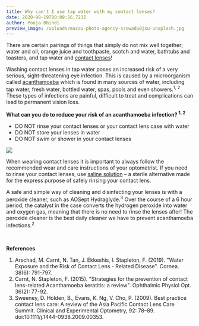 ```yaml
---
title: Why can't I use tap water with my contact lenses?
date: 2020-08-19T00:09:56.723Z
author: Pooja Bhindi
preview_image: /uploads/macau-photo-agency-szowadu0jxu-unsplash.jpg
---
```

<div class="employee-heading">

There are certain pairings of things that simply do not mix well together; water and oil, orange juice and toothpaste, scotch and water, bathtubs and toasters, and tap water and [contact lenses](https://www.innovativeeyecare.com.au/what-we-do/contact-lenses)! 

</div>

Washing contact lenses in tap water poses an increased risk of a very serious, sight-threatening eye infection. This is caused by a microorganism called [acanthamoeba](https://www.innovativeeyecare.com.au/what-we-do/keratitis) which is found in many sources of water, including tap water, fresh water, bottled water, spas, pools and even showers.<sup>1, 2</sup> These types of infections are painful, difficult to treat and complications can lead to permanent vision loss. 

**What can you do to reduce your risk of an acanthamoeba infection? <sup>1, 2</sup>** 

* DO NOT rinse your contact lenses or your contact lens case with water
* DO NOT store your lenses in water
* DO NOT swim or shower in your contact lenses



![](/uploads/tap.jpg)

When wearing contact lenses it is important to always follow the recommended wear and care instructions of your optometrist. If you need to rinse your contact lenses, use [saline solution](https://eyesolutions.com.au/collections/frontpage/products/eyeye-saline-360ml) – a sterile alternative made for the express purpose of safely rinsing your contact lens.

A safe and simple way of cleaning and disinfecting your lenses is with a peroxide cleaner, such as AOSept Hydraglyde.<sup>3</sup> Over the course of a 6 hour period, the catalyst in the case converts the hydrogen peroxide into water and oxygen gas, meaning that there is no need to rinse the lenses after! The peroxide cleaner is the best daily cleaner we have to prevent acanthamoeba infections.<sup>2</sup>

<br>

**References** 

1. Arschad, M. Carnt, N. Tan, J. Ekkeshis, I. Stapleton, F. (2019). "Water Exposure and the Risk of Contact Lens - Related Disease". Cornea. 38(6): 791-797.
2. Carnt, N. Stapleton, F. (2015). "Strategies for the prevention of contact lens-related Acanthamoeba keratitis: a review". Ophthalmic Physiol Opt. 36(2): 77-92.
3. Sweeney, D. Holden, B., Evans, K. Ng, V. Cho, P. (2009). Best practice contact lens care: A review of the Asia Pacific Contact Lens Care Summit. Clinical and Experimental Optometry, 92: 78–89. doi:10.1111/j.1444-0938.2009.00353.